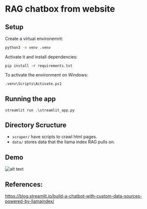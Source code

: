 # RAG chatbox from website 

## Setup 
Create a virtual environemnt: 
```sh
python3 -m venv .venv
```

Activate it and install dependencies: 
```
pip install -r requirements.txt
```

To activate the environment on Windows: 
```python
.venv\Scripts\Activate.ps1
```

## Running the app
```
streamlit run .\streamlit_app.py
```

## Directory Scructure 
- `scraper/` have scripts to crawl html pages.  
- `data/` stores data that the llama index RAG pulls on.  


## Demo 

![alt text](https://github.com/Hazarre/rag-chatbot/blob/rag-demo.png?raw=true)


## References: 
https://blog.streamlit.io/build-a-chatbot-with-custom-data-sources-powered-by-llamaindex/





